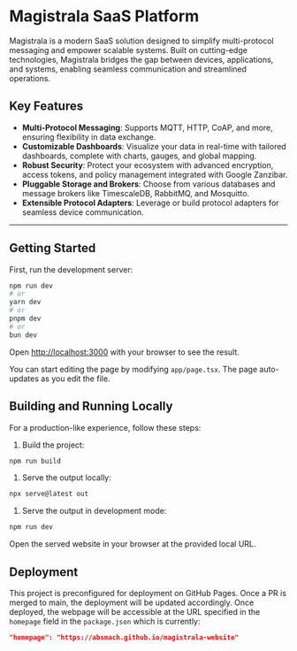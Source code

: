 # Magistrala SaaS Platform

Magistrala is a modern SaaS solution designed to simplify multi-protocol messaging and empower scalable systems. Built on cutting-edge technologies, Magistrala bridges the gap between devices, applications, and systems, enabling seamless communication and streamlined operations.

## Key Features

- **Multi-Protocol Messaging**: Supports MQTT, HTTP, CoAP, and more, ensuring flexibility in data exchange.
- **Customizable Dashboards**: Visualize your data in real-time with tailored dashboards, complete with charts, gauges, and global mapping.
- **Robust Security**: Protect your ecosystem with advanced encryption, access tokens, and policy management integrated with Google Zanzibar.
- **Pluggable Storage and Brokers**: Choose from various databases and message brokers like TimescaleDB, RabbitMQ, and Mosquitto.
- **Extensible Protocol Adapters**: Leverage or build protocol adapters for seamless device communication.

---

## Getting Started

First, run the development server:

```bash
npm run dev
# or
yarn dev
# or
pnpm dev
# or
bun dev
```

Open [http://localhost:3000](http://localhost:3000) with your browser to see the result.

You can start editing the page by modifying `app/page.tsx`. The page auto-updates as you edit the file.

## Building and Running Locally

For a production-like experience, follow these steps:

1. Build the project:

```bash
npm run build
```

1. Serve the output locally:

```bash
npx serve@latest out
```

1. Serve the output in development mode:

```bash
npm run dev
```

Open the served website in your browser at the provided local URL.

## Deployment

This project is preconfigured for deployment on GitHub Pages. Once a PR is merged to main, the deployment will be updated accordingly.
Once deployed, the webpage will be accessible at the URL specified in the `homepage` field in the `package.json` which is currently:

```json
"homepage": "https://absmach.github.io/magistrala-website"
```

